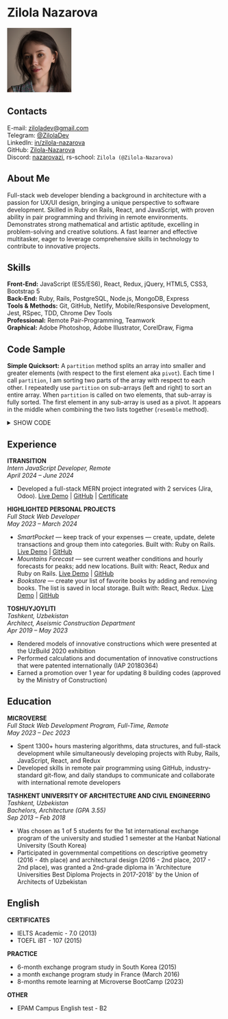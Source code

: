 # Zilola Nazarova
<img src="profile-photo.jpg" width="150">

## Contacts
E-mail: ziloladev@gmail.com  
Telegram: [@ZilolaDev](https://t.me/ZilolaDev)  
LinkedIn: [in/zilola-nazarova](https://www.linkedin.com/in/zilola-nazarova/)  
GitHub: [Zilola-Nazarova](https://github.com/Zilola-Nazarova)  
Discord: [nazarovazi](https://discordapp.com/users/1132805236575187075), rs-school: `Zilola (@Zilola-Nazarova)`

## About Me
Full-stack web developer blending a background in architecture with a passion for UX/UI design, bringing a unique perspective to software development. Skilled in Ruby on Rails, React, and JavaScript, with proven ability in pair programming and thriving in remote environments. Demonstrates strong mathematical and artistic aptitude, excelling in problem-solving and creative solutions. A fast learner and effective multitasker, eager to leverage comprehensive skills in technology to contribute to innovative projects.

## Skills
**Front-End:** JavaScript (ES5/ES6), React, Redux, jQuery, HTML5, CSS3, Bootstrap 5  
**Back-End:** Ruby, Rails, PostgreSQL, Node.js, MongoDB, Express  
**Tools & Methods:** Git, GitHub, Netlify, Mobile/Responsive Development, Jest, RSpec, TDD, Chrome Dev Tools  
**Professional:** Remote Pair-Programming, Teamwork  
**Graphical:** Adobe Photoshop, Adobe Illustrator, CorelDraw, Figma  

## Code Sample
**Simple Quicksort:** A `partition` method splits an array into smaller and greater elements (with respect to the first element aka `pivot`). Each time I call `partition`, I am sorting two parts of the array with respect to each other. I repeatedly use `partition` on sub-arrays (left and right) to sort an entire array. When `partition` is called on two elements, that sub-array is fully sorted. The first element in any sub-array is used as a pivot. It appears in the middle when combining the two lists together (`resemble` method).

<details>
<summary>SHOW CODE</summary>

```ruby
def simple_quicksort(array)
  partition(array)
end

def partition(array)
  pivot = array[0]
  before, after = [], []
  (1..array.length - 1).each do |i|
    if array[i] <= pivot
      before.push(array[i])
    elsif array[i] > pivot
      after.push(array[i])
    end
  end
  before = partition(before) if before.length > 1
  after = partition(after) if after.length > 1
  resemble(before, pivot, after, array)
end

def resemble(before, pivot, after, array)
  index = 0
  array, index = join_part(before, index, array)
  array[index] = pivot
  index += 1
  array, index = join_part(after, index, array)
  array
end

def join_part(part, index, array)
  until part.empty?
    array[index] = part[0]
    index += 1
    part.shift
  end
  [array, index]
end
```
</details>

## Experience
**ITRANSITION**  
_Intern JavaScript Developer, Remote_  
_April 2024 – June 2024_
- Developed a full-stack MERN project integrated with 2 services (Jira, Odoo). [Live Demo](https://itransition-courseproject-frontend.onrender.com/) \| [GitHub](https://github.com/Zilola-Nazarova/itransition-courseproject) \| [Certificate](https://drive.google.com/file/d/1r8X-kzND5sdMxpGS1UiWIZJebz-6UX25/view?usp=sharing)

**HIGHLIGHTED PERSONAL PROJECTS**  
_Full Stack Web Developer_  
_May 2023 – March 2024_
- _SmartPocket_ — keep track of your expenses — create, update, delete transactions and group them into categories. Built with: Ruby on Rails. [Live Demo](https://smart-pocket-app.onrender.com/) \| [GitHub](https://github.com/Zilola-Nazarova/budget-app)
- _Mountains Forecast_ — see current weather conditions and hourly forecasts for peaks; add new locations. Built with: React, Redux and Ruby on Rails. [Live Demo](https://mountains-forecast.onrender.com/) \| [GitHub](https://github.com/Zilola-Nazarova/mountains-forecast)
- _Bookstore_ — create your list of favorite books by adding and removing books. The list is saved in local storage. Built with: React, Redux. [Live Demo](https://bookstore-4xzu.onrender.com/) \| [GitHub](https://github.com/Zilola-Nazarova/bookstore)

**TOSHUYJOYLITI**  
_Tashkent, Uzbekistan_  
_Architect, Aseismic Construction Department_  
_Apr 2019 – May 2023_
- Rendered models of innovative constructions which were presented at the UzBuild 2020 exhibition
- Performed calculations and documentation of innovative constructions that were patented internationally (IAP 20180364)
- Earned a promotion over 1 year for updating 8 building codes (approved by the Ministry of Construction)

## Education
**MICROVERSE**  
_Full Stack Web Development Program, Full-Time, Remote_  
_May 2023 – Dec 2023_
- Spent 1300+ hours mastering algorithms, data structures, and full-stack development while simultaneously developing projects with Ruby, Rails, JavaScript, React, and Redux
- Developed skills in remote pair programming using GitHub, industry-standard git-flow, and daily standups to communicate and collaborate with international remote developers

**TASHKENT UNIVERSITY OF ARCHITECTURE AND CIVIL ENGINEERING**  
_Tashkent, Uzbekistan_  
_Bachelors, Architecture (GPA 3.55)_  
_Sep 2013 – Feb 2018_
- Was chosen as 1 of 5 students for the 1st international exchange program of the university and studied 1 semester at the Hanbat National University (South Korea)
- Participated in governmental competitions on descriptive geometry (2016 - 4th place) and architectural design (2016 - 2nd place, 2017 - 2nd place), was granted a 2nd-grade diploma in 'Architecture Universities Best Diploma Projects in 2017-2018' by the Union of Architects of Uzbekistan

## English
**CERTIFICATES**
- IELTS Academic - 7.0 (2013)
- TOEFL iBT - 107 (2015)

**PRACTICE**
- 6-month exchange program study in South Korea (2015)
- a month exchange program study in France (March 2016)
- 8-months remote learning at Microverse BootCamp (2023)

**OTHER**
- EPAM Campus English test - B2
